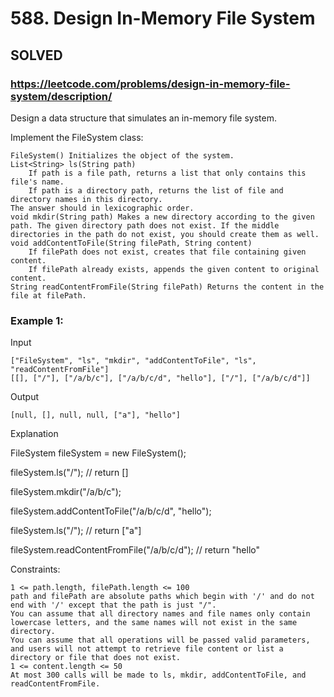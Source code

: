 # 588. Design In-Memory File System

## SOLVED
### https://leetcode.com/problems/design-in-memory-file-system/description/

Design a data structure that simulates an in-memory file system.

Implement the FileSystem class:

    FileSystem() Initializes the object of the system.
    List<String> ls(String path)
        If path is a file path, returns a list that only contains this file's name.
        If path is a directory path, returns the list of file and directory names in this directory.
    The answer should in lexicographic order.
    void mkdir(String path) Makes a new directory according to the given path. The given directory path does not exist. If the middle directories in the path do not exist, you should create them as well.
    void addContentToFile(String filePath, String content)
        If filePath does not exist, creates that file containing given content.
        If filePath already exists, appends the given content to original content.
    String readContentFromFile(String filePath) Returns the content in the file at filePath.



### Example 1:

Input

    ["FileSystem", "ls", "mkdir", "addContentToFile", "ls", "readContentFromFile"]
    [[], ["/"], ["/a/b/c"], ["/a/b/c/d", "hello"], ["/"], ["/a/b/c/d"]]

Output
    
    [null, [], null, null, ["a"], "hello"]

Explanation

FileSystem fileSystem = new FileSystem();

fileSystem.ls("/");                         // return []

fileSystem.mkdir("/a/b/c");

fileSystem.addContentToFile("/a/b/c/d", "hello");

fileSystem.ls("/");                         // return ["a"]

fileSystem.readContentFromFile("/a/b/c/d"); // return "hello"



Constraints:

    1 <= path.length, filePath.length <= 100
    path and filePath are absolute paths which begin with '/' and do not end with '/' except that the path is just "/".
    You can assume that all directory names and file names only contain lowercase letters, and the same names will not exist in the same directory.
    You can assume that all operations will be passed valid parameters, and users will not attempt to retrieve file content or list a directory or file that does not exist.
    1 <= content.length <= 50
    At most 300 calls will be made to ls, mkdir, addContentToFile, and readContentFromFile.

